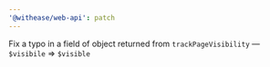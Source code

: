 ```yaml
---
'@withease/web-api': patch
---
```


Fix a typo in a field of object returned from `trackPageVisibility` — `$visibile` => `$visible`
